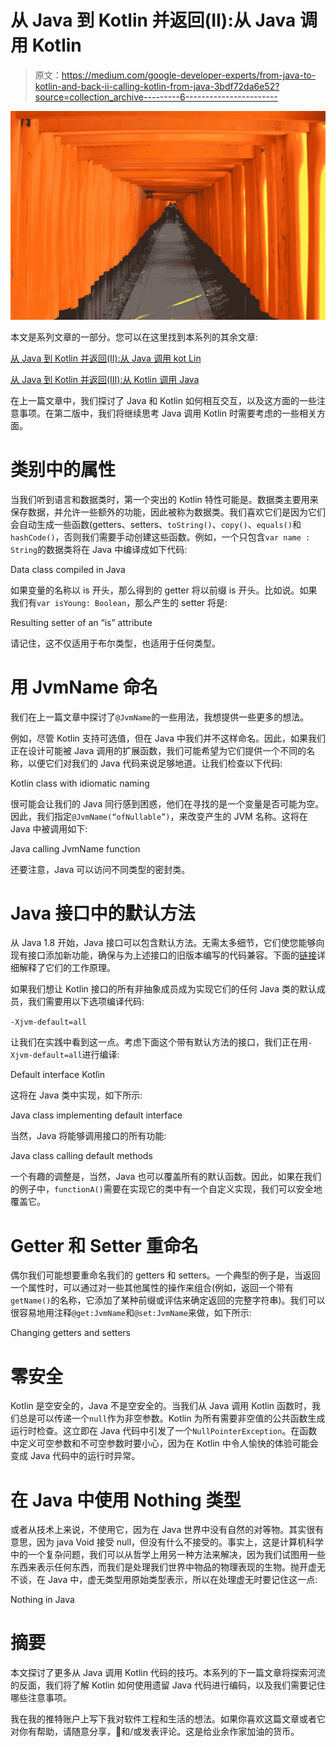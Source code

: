 # 从 Java 到 Kotlin 并返回(II):从 Java 调用 Kotlin

> 原文：<https://medium.com/google-developer-experts/from-java-to-kotlin-and-back-ii-calling-kotlin-from-java-3bdf72da6e52?source=collection_archive---------6----------------------->

![](img/56a3906ec245aecc70a64cc313c09c17.png)

本文是系列文章的一部分。您可以在这里找到本系列的其余文章:

[从 Java 到 Kotlin 并返回(II):从 Java 调用 kot Lin](/google-developer-experts/from-java-to-kotlin-and-back-ii-calling-kotlin-from-java-3bdf72da6e52)

[从 Java 到 Kotlin 并返回(III):从 Kotlin 调用 Java](https://enriquelopezmanas.medium.com/from-java-to-kotlin-and-back-iii-calling-java-from-kotlin-f33f5c246d69)

在上一篇文章中，我们探讨了 Java 和 Kotlin 如何相互交互，以及这方面的一些注意事项。在第二版中，我们将继续思考 Java 调用 Kotlin 时需要考虑的一些相关方面。

# 类别中的属性

当我们听到语言和数据类时，第一个突出的 Kotlin 特性可能是。数据类主要用来保存数据，并允许一些额外的功能，因此被称为数据类。我们喜欢它们是因为它们会自动生成一些函数(getters、setters、`toString()`、`copy()`、`equals()`和`hashCode()`，否则我们需要手动创建这些函数。例如，一个只包含`var name : String`的数据类将在 Java 中编译成如下代码:

Data class compiled in Java

如果变量的名称以 is 开头，那么得到的 getter 将以前缀 is 开头。比如说。如果我们有`var isYoung: Boolean`，那么产生的 setter 将是:

Resulting setter of an “is” attribute

请记住，这不仅适用于布尔类型，也适用于任何类型。

# 用 JvmName 命名

我们在上一篇文章中探讨了`@JvmName`的一些用法，我想提供一些更多的想法。

例如，尽管 Kotlin 支持可选值，但在 Java 中我们并不这样命名。因此，如果我们正在设计可能被 Java 调用的扩展函数，我们可能希望为它们提供一个不同的名称，以便它们对我们的 Java 代码来说足够地道。让我们检查以下代码:

Kotlin class with idiomatic naming

很可能会让我们的 Java 同行感到困惑，他们在寻找的是一个变量是否可能为空。因此，我们指定`@JvmName(“ofNullable”)`，来改变产生的 JVM 名称。这将在 Java 中被调用如下:

Java calling JvmName function

还要注意，Java 可以访问不同类型的密封类。

# Java 接口中的默认方法

从 Java 1.8 开始，Java 接口可以包含默认方法。无需太多细节，它们使您能够向现有接口添加新功能，确保与为上述接口的旧版本编写的代码兼容。下面的[链接](https://docs.oracle.com/javase/tutorial/java/IandI/defaultmethods.html)详细解释了它们的工作原理。

如果我们想让 Kotlin 接口的所有非抽象成员成为实现它们的任何 Java 类的默认成员，我们需要用以下选项编译代码:

`-Xjvm-default=all`

让我们在实践中看到这一点。考虑下面这个带有默认方法的接口，我们正在用`-Xjvm-default=all`进行编译:

Default interface Kotlin

这将在 Java 类中实现，如下所示:

Java class implementing default interface

当然，Java 将能够调用接口的所有功能:

Java class calling default methods

一个有趣的调整是，当然，Java 也可以覆盖所有的默认函数。因此，如果在我们的例子中，`functionA()`需要在实现它的类中有一个自定义实现，我们可以安全地覆盖它。

# Getter 和 Setter 重命名

偶尔我们可能想要重命名我们的 getters 和 setters。一个典型的例子是，当返回一个属性时，可以通过对一些其他属性的操作来组合(例如，返回一个带有`getName()`的名称，它添加了某种前缀或评估来确定返回的完整字符串)。我们可以很容易地用注释`@get:JvmName`和`@set:JvmName`来做，如下所示:

Changing getters and setters

# 零安全

Kotlin 是空安全的，Java 不是空安全的。当我们从 Java 调用 Kotlin 函数时，我们总是可以传递一个`null`作为非空参数。Kotlin 为所有需要非空值的公共函数生成运行时检查。这立即在 Java 代码中引发了一个`NullPointerException`。在函数中定义可空参数和不可空参数时要小心，因为在 Kotlin 中令人愉快的体验可能会变成 Java 代码中的运行时异常。

# 在 Java 中使用 Nothing 类型

或者从技术上来说，不使用它，因为在 Java 世界中没有自然的对等物。其实很有意思，因为 java Void 接受 null，但没有什么不接受的。事实上，这是计算机科学中的一个复杂问题，我们可以从哲学上用另一种方法来解决，因为我们试图用一些东西来表示任何东西，而我们是处理我们世界中物品的物理表现的生物。抛开虚无不谈，在 Java 中，虚无类型用原始类型表示，所以在处理虚无时要记住这一点:

Nothing in Java

# 摘要

本文探讨了更多从 Java 调用 Kotlin 代码的技巧。本系列的下一篇文章将探索河流的反面，我们将了解 Kotlin 如何使用遗留 Java 代码进行编码，以及我们需要记住哪些注意事项。

我在我的推特账户上写下我对软件工程和生活的想法。如果你喜欢这篇文章或者它对你有帮助，请随意分享，👏和/或发表评论。这是给业余作家加油的货币。